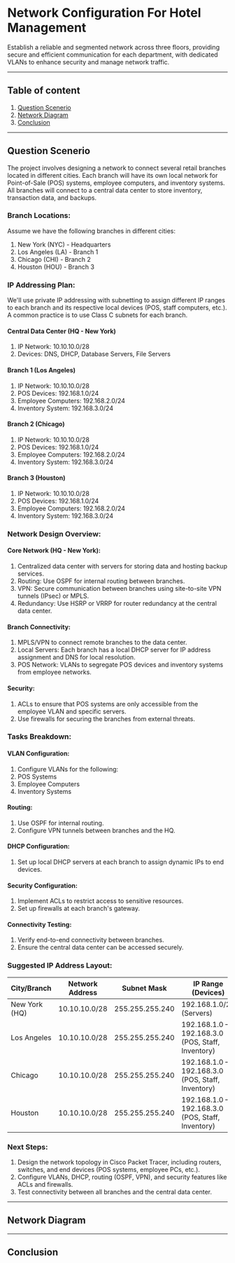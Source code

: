 # Network Configuration For Hotel Management

Establish a reliable and segmented network across three floors, providing secure and efficient communication for each department, with dedicated VLANs to enhance security and manage network traffic.

---

## Table of content

1. [Question Scenerio](#Question-Scenerio)
2. [Network Diagram](#Network-Diagram)
3. [Conclusion](#Conclusion)

---

## Question Scenerio

The project involves designing a network to connect several retail branches located in different cities. Each branch will have its own local network for Point-of-Sale (POS) systems, employee computers, and inventory systems. All branches will connect to a central data center to store inventory, transaction data, and backups.
### Branch Locations:<br>
Assume we have the following branches in different cities:
1. New York (NYC) - Headquarters
2. Los Angeles (LA) - Branch 1
3. Chicago (CHI) - Branch 2
4. Houston (HOU) - Branch 3

### IP Addressing Plan:
We'll use private IP addressing with subnetting to assign different IP ranges to each branch and its respective local devices (POS, staff computers, etc.). A common practice is to use Class C subnets for each branch.
#### Central Data Center (HQ - New York)
1. IP Network: 10.10.10.0/28
2. Devices: DNS, DHCP, Database Servers, File Servers
#### Branch 1 (Los Angeles)
1. IP Network: 10.10.10.0/28
2. POS Devices: 192.168.1.0/24
3. Employee Computers: 192.168.2.0/24
4. Inventory System: 192.168.3.0/24

#### Branch 2 (Chicago)
1. IP Network: 10.10.10.0/28
2. POS Devices: 192.168.1.0/24
3. Employee Computers: 192.168.2.0/24
4. Inventory System: 192.168.3.0/24
#### Branch 3 (Houston)
1. IP Network: 10.10.10.0/28
2. POS Devices: 192.168.1.0/24
3. Employee Computers: 192.168.2.0/24
4. Inventory System: 192.168.3.0/24

### Network Design Overview:

#### Core Network (HQ - New York):
1. Centralized data center with servers for storing data and hosting backup services.
2. Routing: Use OSPF for internal routing between branches.
3. VPN: Secure communication between branches using site-to-site VPN tunnels (IPsec) or MPLS.
4. Redundancy: Use HSRP or VRRP for router redundancy at the central data center.
#### Branch Connectivity:
1. MPLS/VPN to connect remote branches to the data center.
2. Local Servers: Each branch has a local DHCP server for IP address assignment and DNS for local resolution.
3. POS Network: VLANs to segregate POS devices and inventory systems from employee networks.
#### Security:
1. ACLs to ensure that POS systems are only accessible from the employee VLAN and specific servers.
2. Use firewalls for securing the branches from external threats.

### Tasks Breakdown:

#### VLAN Configuration:
1. Configure VLANs for the following:
2. POS Systems
3. Employee Computers
4. Inventory Systems
#### Routing:
1. Use OSPF for internal routing.
2. Configure VPN tunnels between branches and the HQ.
#### DHCP Configuration:
1. Set up local DHCP servers at each branch to assign dynamic IPs to end devices.
#### Security Configuration:
1. Implement ACLs to restrict access to sensitive resources.
2. Set up firewalls at each branch's gateway.
#### Connectivity Testing:
1. Verify end-to-end connectivity between branches.
2. Ensure the central data center can be accessed securely.

### Suggested IP Address Layout:

| City/Branch     | Network Address    | Subnet Mask        | IP Range (Devices)                                  |
|-----------------|--------------------|--------------------|-----------------------------------------------------|
| New York (HQ)   | 10.10.10.0/28      | 255.255.255.240    | 192.168.1.0/24 (Servers)                           |
| Los Angeles     | 10.10.10.0/28      | 255.255.255.240    | 192.168.1.0 – 192.168.3.0 (POS, Staff, Inventory)  |
| Chicago         | 10.10.10.0/28      | 255.255.255.240    | 192.168.1.0 – 192.168.3.0 (POS, Staff, Inventory)  |
| Houston         | 10.10.10.0/28      | 255.255.255.240    | 192.168.1.0 – 192.168.3.0 (POS, Staff, Inventory)  |


### Next Steps:
1. Design the network topology in Cisco Packet Tracer, including routers, switches, and end devices (POS systems, employee PCs, etc.).
2. Configure VLANs, DHCP, routing (OSPF, VPN), and security features like ACLs and firewalls.
3. Test connectivity between all branches and the central data center.

---

## Network Diagram

---

## Conclusion
